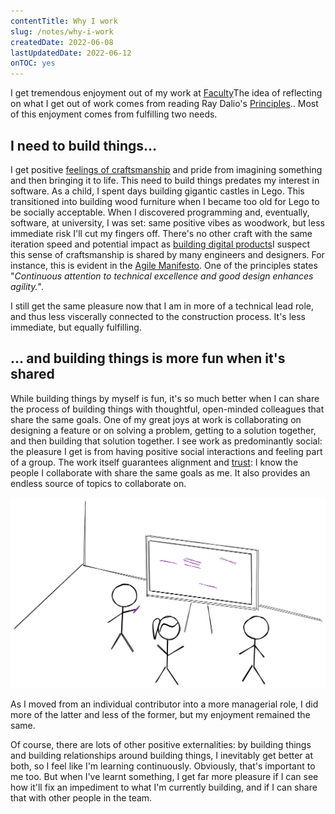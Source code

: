 ```yaml
---
contentTitle: Why I work
slug: /notes/why-i-work
createdDate: 2022-06-08
lastUpdatedDate: 2022-06-12
onTOC: yes
---
```


I get tremendous enjoyment out of my work at [Faculty](https://faculty.ai)<Sidenote>The idea of reflecting on what I get out of work comes from reading Ray Dalio's [Principles](https://www.principles.com/).</Sidenote>. Most of this enjoyment comes from fulfilling two needs.

## I need to build things...

I get positive [feelings of craftsmanship](/notes/editor-hacking) and pride from imagining something and then bringing it to life. This need to build things predates my interest in software. As a child, I spent days building gigantic castles in Lego. This transitioned into building wood furniture when I became too old for Lego to be socially acceptable. When I discovered programming and, eventually, software, at university, I was set: same positive vibes as woodwork, but less immediate risk I'll cut my fingers off. There's no other craft with the same iteration speed and potential impact as [building digital products](/code)<Sidenote>I suspect this sense of craftsmanship is shared by many engineers and designers. For instance, this is evident in the [Agile Manifesto](https://agilemanifesto.org/principles.html). One of the principles states "_Continuous attention to technical excellence
and good design enhances agility._"</Sidenote>.

I still get the same pleasure now that I am in more of a technical lead role, and thus less viscerally connected to the construction process. It's less immediate, but equally fulfilling.

## ... and building things is more fun when it's shared

While building things by myself is fun, it's so much better when I can share the process of building things with thoughtful, open-minded colleagues that share the same goals. One of my great joys at work is collaborating on designing a feature or on solving a problem, getting to a solution together, and then building that solution together. I see work as predominantly social: the pleasure I get is from having positive social interactions and feeling part of a group. The work itself guarantees alignment and [trust](/notes/what-is-trust): I know the people I collaborate with share the same goals as me. It also provides an endless source of topics to collaborate on.

![](./images/why-i-work.png)

As I moved from an individual contributor into a more managerial role, I did more of the latter and less of the former, but my enjoyment remained the same.

Of course, there are lots of other positive externalities: by building things and building relationships around building things, I inevitably get better at both, so I feel like I'm learning continuously. Obviously, that's important to me too. But when I've learnt something, I get far more pleasure if I can see how it'll fix an impediment to what I'm currently building, and if I can share that with other people in the team.
